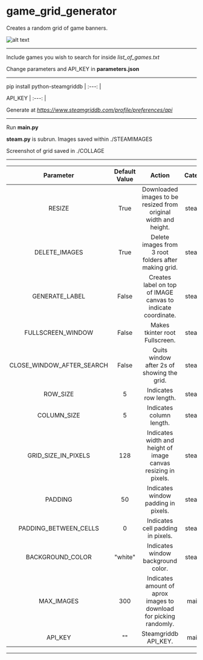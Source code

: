 # game_grid_generator
Creates a random grid of game banners.

![alt text](image2.gif)

----------------------------------------------------------------

Include games you wish to search for inside _list_of_games.txt_

Change parameters and API_KEY in __parameters.json__

----------------------------------------------------------------

pip install python-steamgriddb
| :---:   | 

API_KEY
| :---:   | 

Generate at _https://www.steamgriddb.com/profile/preferences/api_


----------------------------------------------------------------

Run __main.py__ 

__steam.py__ is subrun. Images saved within ./STEAMIMAGES

Screenshot of grid saved in ./COLLAGE

----------------------------------------------------------------

Parameter		    						 |  Default Value | Action|Category
| :---:   | :---: | :---: | :---: |
RESIZE 	|		      							True		|						Downloaded images to be resized from original width and height.|	steam.py
DELETE_IMAGES |									True	|							Delete images from 3 root folders after making grid.|	steam.py
GENERATE_LABEL | 								False	|							Creates label on top of IMAGE canvas to indicate coordinate.|	steam.py
FULLSCREEN_WINDOW  		|					False	|							Makes tkinter root Fullscreen.|	steam.py
CLOSE_WINDOW_AFTER_SEARCH	|			False	|							Quits window after 2s of showing the grid.|	steam.py
ROW_SIZE				|								5			|							Indicates row length.|	steam.py
COLUMN_SIZE 			|							5			|							Indicates column length.|	steam.py
GRID_SIZE_IN_PIXELS 	|					128			|						Indicates width and height of image canvas resizing in pixels.|steam.py	
PADDING								|					50			|							Indicates window padding in pixels.|	steam.py
PADDING_BETWEEN_CELLS 	|				0			|							Indicates cell padding in pixels.|	steam.py
BACKGROUND_COLOR 					|	 	 "white"	|						Indicates window background color.|	steam.py
MAX_IMAGES 					|	 	 300	|						Indicates amount of aprox images to download for picking randomly.|	main.py
API_KEY 					|	 	 ""	|						Steamgriddb API_KEY.|	main.py

----------------------------------------------------------------
